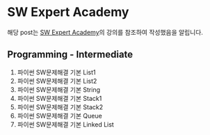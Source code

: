 # SW Expert Academy

해당 post는 [SW Expert Academy](https://swexpertacademy.com/main/main.do)의 강의를 참조하여 작성했음을 알립니다.

## Programming - Intermediate

1. 파이썬 SW문제해결 기본 List1
2. 파이썬 SW문제해결 기본 List2
3. 파이썬 SW문제해결 기본 String
4. 파이썬 SW문제해결 기본 Stack1
5. 파이썬 SW문제해결 기본 Stack2
6. 파이썬 SW문제해결 기본 Queue
7. 파이썬 SW문제해결 기본 Linked List

